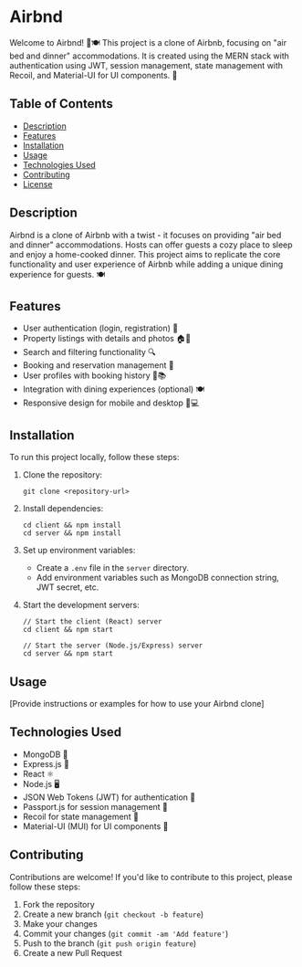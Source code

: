 # Airbnd

Welcome to Airbnd! 🏡🍽️ This project is a clone of Airbnb, focusing on "air bed and dinner" accommodations. It is created using the MERN stack with authentication using JWT, session management, state management with Recoil, and Material-UI for UI components. 🚀

## Table of Contents

- [Description](#description)
- [Features](#features)
- [Installation](#installation)
- [Usage](#usage)
- [Technologies Used](#technologies-used)
- [Contributing](#contributing)
- [License](#license)

## Description

Airbnd is a clone of Airbnb with a twist - it focuses on providing "air bed and dinner" accommodations. Hosts can offer guests a cozy place to sleep and enjoy a home-cooked dinner. This project aims to replicate the core functionality and user experience of Airbnb while adding a unique dining experience for guests. 🍽️

## Features

- User authentication (login, registration) 🔐
- Property listings with details and photos 🏠📸
- Search and filtering functionality 🔍
- Booking and reservation management 📅
- User profiles with booking history 👤📚
- Integration with dining experiences (optional) 🍽️
- Responsive design for mobile and desktop 📱💻

## Installation

To run this project locally, follow these steps:

1. Clone the repository:

   ```
   git clone <repository-url>
   ```

2. Install dependencies:

   ```
   cd client && npm install
   cd server && npm install
   ```

3. Set up environment variables:

   - Create a `.env` file in the `server` directory.
   - Add environment variables such as MongoDB connection string, JWT secret, etc.

4. Start the development servers:

   ```
   // Start the client (React) server
   cd client && npm start

   // Start the server (Node.js/Express) server
   cd server && npm start
   ```

## Usage

[Provide instructions or examples for how to use your Airbnd clone]

## Technologies Used

- MongoDB 🍃
- Express.js 🚂
- React ⚛️
- Node.js 🖥️
- JSON Web Tokens (JWT) for authentication 🔑
- Passport.js for session management 🛂
- Recoil for state management 🔧
- Material-UI (MUI) for UI components 🎨

## Contributing

Contributions are welcome! If you'd like to contribute to this project, please follow these steps:

1. Fork the repository
2. Create a new branch (`git checkout -b feature`)
3. Make your changes
4. Commit your changes (`git commit -am 'Add feature'`)
5. Push to the branch (`git push origin feature`)
6. Create a new Pull Request

